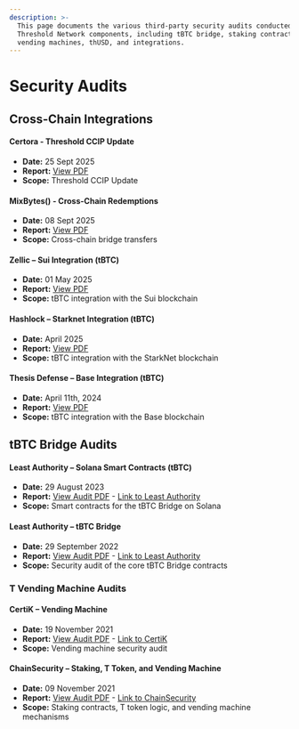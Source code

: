 ```yaml
---
description: >-
  This page documents the various third-party security audits conducted on
  Threshold Network components, including tBTC bridge, staking contracts, the
  vending machines, thUSD, and integrations.
---
```


# Security Audits

## Cross-Chain Integrations

#### Certora - Threshold CCIP Update

* **Date:** 25 Sept 2025
* **Report:** [View PDF](https://drive.google.com/file/d/1Sxc5qx69qQtqdy7AtscoAHyGaSyqyYJM/view?usp=sharing)
* **Scope:** Threshold CCIP Update

#### MixBytes() - Cross-Chain Redemptions

* **Date:** 08 Sept 2025
* **Report:** [View PDF](https://drive.google.com/file/d/1rbVYly_VuW6LdAwhpbgxO8DpNiBn-6Vk/view?usp=sharing)
* **Scope:** Cross-chain bridge transfers

#### Zellic – Sui Integration (tBTC)

* **Date:** 01 May 2025
* **Report:** [View PDF](https://www.notion.so/threshold-labs/tBTC-Direct-Minting-Audit-Reports-1ec45959b48e8008ab0fe7b20a130760?source=copy_link#1f345959b48e8033a1cfffe4ab1922e1)
* **Scope:** tBTC integration with the Sui blockchain

#### Hashlock – Starknet Integration (tBTC)

* **Date:** April 2025
* **Report:** [View PDF](https://www.notion.so/threshold-labs/tBTC-Direct-Minting-Audit-Reports-1ec45959b48e8008ab0fe7b20a130760?source=copy_link#1f345959b48e80bba0cbccff21d5bf7b)
* **Scope:** tBTC integration with the StarkNet blockchain

#### **Thesis Defense – Base Integration (tBTC)**

* **Date:** April 11th, 2024
* **Report:** [View PDF](https://github.com/Thesis-Defense/Security-Audit-Reports/blob/main/PDFs/240411_Thesis_Defense-Threshold_tBTC_Base_Smart_Contracts_Security_Audit_Report.pdf)
* **Scope:** tBTC integration with the Base blockchain

## tBTC Bridge Audits

#### Least Authority – Solana Smart Contracts (tBTC)

* **Date:** 29 August 2023
* **Report:** [View Audit PDF](https://leastauthority.com/blog/audits/audit-of-keep-network-solana-smart-contracts/) - [Link to Least Authority](https://leastauthority.com/blog/audits/audit-of-keep-network-solana-smart-contracts/)
* **Scope:** Smart contracts for the tBTC Bridge on Solana

#### Least Authority – tBTC Bridge

* **Date:** 29 September 2022
* **Report:** [View Audit PDF](https://github.com/threshold-network/security-audits/blob/main/29-Sep-2022-LeastAuthority.pdf) - [Link to Least Authority](https://leastauthority.com/blog/audits/audit-of-keep-network-tbtc-bridge-v2/)
* **Scope:** Security audit of the core tBTC Bridge contracts

### T Vending Machine Audits

#### CertiK – Vending Machine

* **Date:** 19 November 2021
* **Report:** [View Audit PDF](https://github.com/threshold-network/security-audits/blob/main/19-Nov-2021-CertiK.pdf) - [Link to CertiK](https://www.certik.com/projects/threshold-network)
* **Scope:** Vending machine security audit

#### ChainSecurity – Staking, T Token, and Vending Machine

* **Date:** 09 November 2021
* **Report:** [View Audit PDF](https://github.com/threshold-network/security-audits/blob/main/09-Nov-2021-ChainSecurity.pdf) - [Link to ChainSecurity](https://chainsecurity.com/security-audit/threshold-network)
* **Scope:** Staking contracts, T token logic, and vending machine mechanisms

